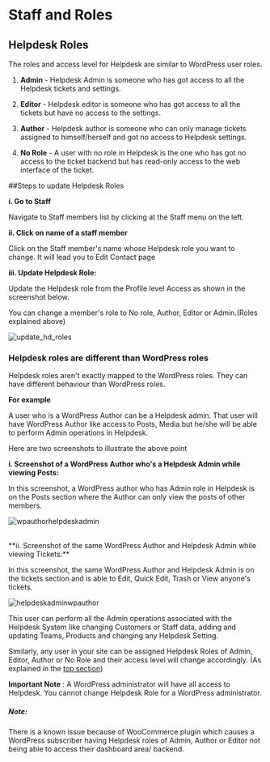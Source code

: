 # Staff and Roles

## Helpdesk Roles
The roles and access level for Helpdesk are similar to WordPress user roles.

1. **Admin** - Helpdesk Admin is someone who has got access to all the Helpdesk tickets and settings.

2. **Editor** - Helpdesk editor is someone who has got access to all the tickets but have no access to the settings.

3. **Author** - Helpdesk author is someone who can only manage tickets assigned to himself/herself and got no access to Helpdesk settings.

4. **No Role** - A user with no role in Helpdesk is the one who has got no access to the ticket backend but has read-only access to the web interface of the ticket.


##Steps to update Helpdesk Roles

**i. Go to Staff**

Navigate to Staff members list by clicking at the Staff menu on the left.

**ii. Click on name of a staff member**

Click on the Staff member's name whose Helpdesk role you want to change. It will lead you to Edit Contact page

**iii. Update Helpdesk Role:**

Update the Helpdesk role from the Profile level Access as shown in the screenshot below.

You can change a member's role to No role, Author, Editor or Admin.(Roles explained above)

![update_hd_roles](http://git.rtcamp.com/rtmedia/rtmedia-wordpress-comment-attachments/uploads/da801055462a0729900f6d60ebae2e6d/update_hd_roles.jpg)


### Helpdesk roles are different than WordPress roles
Helpdesk roles aren't exactly mapped to the WordPress roles. They can have different behaviour than WordPress roles.

**For example**

A user who is a WordPress Author can be a Helpdesk admin. That user will have WordPress Author like access to Posts, Media but he/she will be able to perform Admin operations in Helpdesk.

Here are two screenshots to illustrate the above point

**i. Screenshot of a WordPress Author who's a Helpdesk Admin while viewing Posts:**

In this screenshot, a WordPress author who has Admin role in Helpdesk is on the Posts section where the Author can only view the posts of other members.

![wpauthorhelpdeskadmin](https://cloud.githubusercontent.com/assets/8191145/8380309/b2a194c2-1c42-11e5-84b2-7681b7ae5148.png)


<br/>
**ii. Screenshot of the same  WordPress Author and Helpdesk Admin while viewing Tickets:**

In this screenshot, the same WordPress Author and Helpdesk Admin is on the tickets section and is able to  Edit, Quick Edit, Trash or View anyone's tickets.


![helpdeskadminwpauthor](https://cloud.githubusercontent.com/assets/8191145/8380513/caf45b6c-1c43-11e5-8ef5-47dcc2daf1f8.png)


This user can perform all the Admin operations associated with the Helpdesk System like changing Customers or Staff data, adding and updating Teams, Products and changing any Helpdesk Setting.

Similarly, any user in your site can be assigned Helpdesk Roles of Admin, Editor, Author or No Role and their access level will change accordingly. (As explained in the [top section](http://docs.rtcamp.com/rtbiz/helpdesk/admin/staff_and_roles/index.html#helpdesk-roles))

**Important Note** : A WordPress administrator will have all access to Helpdesk. You cannot change Helpdesk Role for a WordPress administrator.
<br/>
##### Note:
There is a known issue because of WooCommerce plugin which causes a WordPress subscriber having Helpdesk roles of Admin, Author or Editor not being able to access their dashboard area/ backend.
